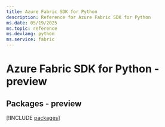 ```yaml
---
title: Azure Fabric SDK for Python
description: Reference for Azure Fabric SDK for Python
ms.date: 05/19/2025
ms.topic: reference
ms.devlang: python
ms.service: fabric
---
```

# Azure Fabric SDK for Python - preview
## Packages - preview
[!INCLUDE [packages](fabric-index.md)]